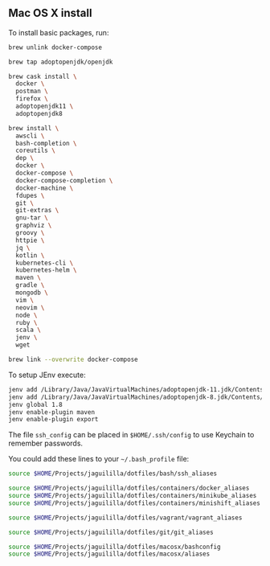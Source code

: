 
Mac OS X install
----------------

To install basic packages, run:

```bash
brew unlink docker-compose

brew tap adoptopenjdk/openjdk

brew cask install \
  docker \
  postman \
  firefox \
  adoptopenjdk11 \
  adoptopenjdk8

brew install \
  awscli \
  bash-completion \
  coreutils \
  dep \
  docker \
  docker-compose \
  docker-compose-completion \
  docker-machine \
  fdupes \
  git \
  git-extras \
  gnu-tar \
  graphviz \
  groovy \
  httpie \
  jq \
  kotlin \
  kubernetes-cli \
  kubernetes-helm \
  maven \
  gradle \
  mongodb \
  vim \
  neovim \
  node \
  ruby \
  scala \
  jenv \
  wget

brew link --overwrite docker-compose
```

To setup JEnv execute:

```bash
jenv add /Library/Java/JavaVirtualMachines/adoptopenjdk-11.jdk/Contents/Home/
jenv add /Library/Java/JavaVirtualMachines/adoptopenjdk-8.jdk/Contents/Home/
jenv global 1.8
jenv enable-plugin maven
jenv enable-plugin export
```

The file `ssh_config` can be placed in `$HOME/.ssh/config` to use Keychain to remember passwords.

You could add these lines to your `~/.bash_profile` file:

```bash
source $HOME/Projects/jaguililla/dotfiles/bash/ssh_aliases

source $HOME/Projects/jaguililla/dotfiles/containers/docker_aliases
source $HOME/Projects/jaguililla/dotfiles/containers/minikube_aliases
source $HOME/Projects/jaguililla/dotfiles/containers/minishift_aliases

source $HOME/Projects/jaguililla/dotfiles/vagrant/vagrant_aliases

source $HOME/Projects/jaguililla/dotfiles/git/git_aliases

source $HOME/Projects/jaguililla/dotfiles/macosx/bashconfig
source $HOME/Projects/jaguililla/dotfiles/macosx/aliases
```
